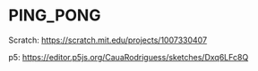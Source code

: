  # PING_PONG

 Scratch: https://scratch.mit.edu/projects/1007330407

 p5: https://editor.p5js.org/CauaRodriguess/sketches/Dxq6LFc8Q
